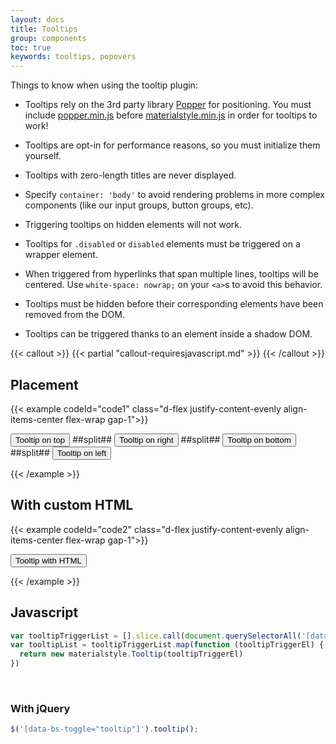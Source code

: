 ```yaml
---
layout: docs
title: Tooltips
group: components
toc: true
keywords: tooltips, popovers
---
```


Things to know when using the tooltip plugin:

 - Tooltips rely on the 3rd party library 
 <a class="link-pink" href="https://popper.js.org/">Popper</a> for positioning. You must include 
 <a class="link-pink" href="https://cdn.jsdelivr.net/npm/@popperjs/core@2.10.2/dist/umd/popper.min.js">popper.min.js</a> 
 before 
 <a class="link-pink" href="https://cdn.jsdelivr.net/npm/@materialstyle/materialstyle@3.1.0/dist/js/materialstyle.min.js">materialstyle.min.js</a> 
 in order for tooltips to work!
 
 - Tooltips are opt-in for performance reasons, so you must initialize them yourself.
 - Tooltips with zero-length titles are never displayed.
 - Specify ```container: 'body'``` to avoid rendering problems in more complex components (like our input groups, button groups, etc).
 - Triggering tooltips on hidden elements will not work.
 - Tooltips for ```.disabled``` or ```disabled``` elements must be triggered on a wrapper element.
 - When triggered from hyperlinks that span multiple lines, tooltips will be centered. 
 Use ```white-space: nowrap;``` on your ```<a>```s to avoid this behavior.
 - Tooltips must be hidden before their corresponding elements have been removed from the DOM.
 - Tooltips can be triggered thanks to an element inside a shadow DOM.

{{< callout >}}
{{< partial "callout-requiresjavascript.md" >}}
{{< /callout >}}

## Placement
{{< example codeId="code1" class="d-flex justify-content-evenly align-items-center flex-wrap gap-1">}}

<button type="button" class="btn btn-secondary" data-bs-toggle="tooltip" data-bs-placement="top" title="Tooltip on top">
  Tooltip on top
</button>
##split##
<button type="button" class="btn btn-secondary" data-bs-toggle="tooltip" data-bs-placement="right" title="Tooltip on right">
  Tooltip on right
</button>
##split##
<button type="button" class="btn btn-secondary" data-bs-toggle="tooltip" data-bs-placement="bottom" title="Tooltip on bottom">
  Tooltip on bottom
</button>
##split##
<button type="button" class="btn btn-secondary" data-bs-toggle="tooltip" data-bs-placement="left" title="Tooltip on left">
  Tooltip on left
</button>

{{< /example >}}

## With custom HTML
{{< example codeId="code2" class="d-flex justify-content-evenly align-items-center flex-wrap gap-1">}}

<button type="button" class="btn btn-secondary" data-bs-toggle="tooltip" data-bs-html="true" title="<em>Tooltip</em> <u>with</u> <b>HTML</b>">
  Tooltip with HTML
</button>

{{< /example >}}

## Javascript
```javascript
var tooltipTriggerList = [].slice.call(document.querySelectorAll('[data-bs-toggle="tooltip"]'))
var tooltipList = tooltipTriggerList.map(function (tooltipTriggerEl) {
  return new materialstyle.Tooltip(tooltipTriggerEl)
})
```

<br>

### With jQuery
```javascript
$('[data-bs-toggle="tooltip"]').tooltip();
```

